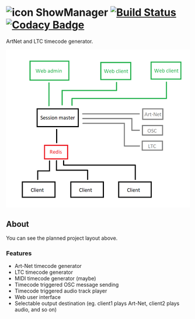 # ![icon](https://cdn.sunstorm.rocks/files/showmanager/icon32.png)  ShowManager [![Build Status](https://app.travis-ci.com/MrExplode/ShowManager.svg?branch=master)](https://app.travis-ci.com/MrExplode/ShowManager) [![Codacy Badge](https://api.codacy.com/project/badge/Grade/06b58e31d1834512bc7016d8240cb6f8)](https://www.codacy.com/manual/MrExplode/Timecode?utm_source=github.com&amp;utm_medium=referral&amp;utm_content=MrExplode/Timecode&amp;utm_campaign=Badge_Grade)
ArtNet and LTC timecode generator.

![GUI](structure.png)

## About
You can see the planned project layout above.

### Features
 - Art-Net timecode generator
 - LTC timecode generator
 - MIDI timecode generator (maybe)
 - Timecode triggered OSC message sending
 - Timecode triggered audio track player
 - Web user interface
 - Selectable output destination (eg. client1 plays Art-Net, client2 plays audio, and so on)